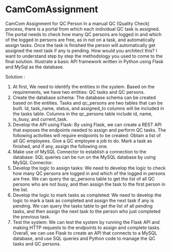 # CamComAssignment
CamCom Assignment for QC Person
In a manual QC (Quality Check) process, there is a portal from which each individual QC task is assigned. 
The portal needs to check how many QC persons are logged in and which of the logged in persons are free, as in not on a task, and automatically assign tasks. 
Once the task is finished the person will automatically get assigned the next task if any is pending. 
How would you architect this? I want to understand step by step the methodology you used to come to the final solution. 
Illustrate a basic API framework written in Python using Flask and MySql as the database.

 Solution : 
1. At first,  We need to identify the entities in the system. Based on the requirements, we have two entities: QC tasks and QC persons.
2. Create the database schema: The database schema can be created based on the entities. Tasks and qc_persons are two tables that can be built. Id, task_name, status, and assigned_to columns will be included in the tasks table. Columns in the qc_persons table include id, name, is_busy, and current_task.
3. Develop the API using Flask: By using Flask, we can create a REST API that exposes the endpoints needed to assign and perform QC tasks. 
The following activities will require endpoints to be created:
    Obtain a list of all QC employees.
    Give a QC employee a job to do.
    Mark a task as finished, and if any, assign the following one.
4. Make use of MySQL Connector to establish a connection to the database: SQL queries can be run on the MySQL database by using MySQL Connector.
5. Develop the logic to assign tasks: We need to develop the logic to check how many QC persons are logged in and which of the logged in persons are free. We can query the qc_persons table to get the list of all QC persons who are not busy, and then assign the task to the first person in the list.
6. Develop the logic to mark tasks as completed: We need to develop the logic to mark a task as completed and assign the next task if any is pending. We can query the tasks table to get the list of all pending tasks, and then assign the next task to the person who just completed the previous task.
7. Test the system: We can test the system by running the Flask API and making HTTP requests to the endpoints to assign and complete tasks.
Overall, we can use Flask to create an API that connects to a MySQL database, and use SQL queries and Python code to manage the QC tasks and QC persons.
